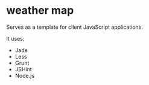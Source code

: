 # weather map 

Serves as a template for client JavaScript applications.

It uses:
* Jade
* Less
* Grunt
* JSHint
* Node.js
